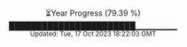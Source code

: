 <p align="center">
⏳Year Progress (79.39 %) <br>
███████████████████████▁▁▁▁▁▁▁ <br>
<sub>Updated: Tue, 17 Oct 2023 18:22:03 GMT</sub>
</p>

